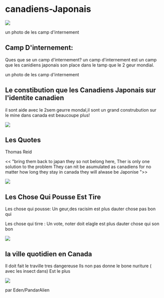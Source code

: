 # canadiens-Japonais
<img src="https://d3d0lqu00lnqvz.cloudfront.net/media/media/92aa135b-0f74-4928-9aa5-bb75671a11bc.jpg"/> 


un photo de les camp d'internement



## Camp D'internement:
 
 Ques que se un camp d'internement? 
 un camp d'internement est un camp que les canidiens japonais son place dans 
    le tamp que le 2 geur mondial.
    
 
un photo de les camp d'internement






## Le constibution que les Canadiens Japonais sur l'identite canadien




il sont aide avec le 2sem geurre mondal,il sont un grand construbution sur le mine dans canada est beaucoupe plus!




<img src="https://tce-live2.s3.amazonaws.com/media/media/c61c85b5-d92f-44a0-8602-7e2c38458873.jpg"/>



## Les Quotes 






Thomas Reid 



<< "bring them back to japan they so not belong here, Ther is only one solution to the problem They can nit be asumulated as canadiens for no matter how long they stay in canada they will alwase be Japonise ">>






<img src="https://image.slidesharecdn.com/japrelocation-141126142014-conversion-gate01/95/japanese-relocation-in-canada-3-638.jpg?cb=1417011693https://image.slidesharecdn.com/japrelocation-141126142014-conversion-gate01/95/japanese-relocation-in-canada-3-638.jpg?cb=1417011693"/> 





## Les Chose Qui Pousse Est Tire 



Les chose qui pousse: Un geur,des racisim est plus dauter chose pas bon qui





Les chose qui tirre : Un vote, noter doit elagle est plus dauter chose qui son bon 




<img src= "https://tce-live2.s3.amazonaws.com/media/media/0bec6156-0467-4a97-909f-da599383381d.jpg"/>











 ## la ville quotidien en Canada 
 
 
 
 
 Il doit fait le traville tres dangereuse
 Ils non pas donne le bone nuriture ( avec les insect dans) 
 Est le plus 
 
 
 
 <img src= "https://www.google.com/url?sa=i&url=http%3A%2F%2Fwww.beautifulgreenwood.com%2Fhistory%2Fjapanese.html&psig=AOvVaw0YfjXVhwsunoI5roNcvQjc&ust=1583419998516000&source=images&cd=vfe&ved=0CAIQjRxqFwoTCOC3jr-JgegCFQAAAAAdAAAAABAD"/>
 

par Eden/PandarAlien





  
  
  
  
  
  
  
  
  
  
  
  
 
